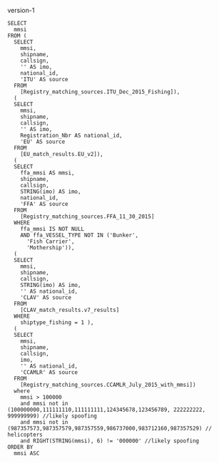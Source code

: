 version-1
    
    SELECT
      mmsi
    FROM (
      SELECT
        mmsi,
        shipname,
        callsign,
        '' AS imo,
        national_id,
        'ITU' AS source
      FROM
        [Registry_matching_sources.ITU_Dec_2015_Fishing]),
      (
      SELECT
        mmsi,
        shipname,
        callsign,
        '' AS imo,
        Registration_Nbr AS national_id,
        'EU' AS source
      FROM
        [EU_match_results.EU_v2]),
      (
      SELECT
        ffa_mmsi AS mmsi,
        shipname,
        callsign,
        STRING(imo) AS imo,
        national_id,
        'FFA' AS source
      FROM
        [Registry_matching_sources.FFA_11_30_2015]
      WHERE
        ffa_mmsi IS NOT NULL
        AND ffa_VESSEL_TYPE NOT IN ('Bunker',
          'Fish Carrier',
          'Mothership')),
      (
      SELECT
        mmsi,
        shipname,
        callsign,
        STRING(imo) AS imo,
        '' AS national_id,
        'CLAV' AS source
      FROM
        [CLAV_match_results.v7_results]
      WHERE
        shiptype_fishing = 1 ),
      (
      SELECT
        mmsi,
        shipname,
        callsign,
        imo,
        '' AS national_id,
        'CCAMLR' AS source
      FROM
        [Registry_matching_sources.CCAMLR_July_2015_with_mmsi])
      where
        mmsi > 100000
        and mmsi not in (100000000,111111110,111111111,124345678,123456789, 222222222, 999999999) //likely spoofing
        and mmsi not in (987357573,987357579,987357559,986737000,983712160,987357529) // helicopters
        and RIGHT(STRING(mmsi), 6) != '000000' //likely spoofing
    ORDER BY
      mmsi ASC